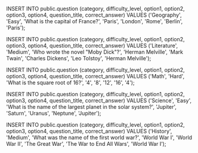 INSERT INTO public.question (category, difficulty_level, option1, option2, option3, option4, question_title, correct_answer)
VALUES ('Geography', 'Easy', 'What is the capital of France?', 'Paris', 'London', 'Rome', 'Berlin', 'Paris');

INSERT INTO public.question (category, difficulty_level, option1, option2, option3, option4, question_title, correct_answer)
VALUES ('Literature', 'Medium', 'Who wrote the novel "Moby Dick"?', 'Herman Melville', 'Mark Twain', 'Charles Dickens', 'Leo Tolstoy', 'Herman Melville');

INSERT INTO public.question (category, difficulty_level, option1, option2, option3, option4, question_title, correct_answer)
VALUES ('Math', 'Hard', 'What is the square root of 16?', '4', '8', '12', '16', '4');

INSERT INTO public.question (category, difficulty_level, option1, option2, option3, option4, question_title, correct_answer)
VALUES ('Science', 'Easy', 'What is the name of the largest planet in the solar system?', 'Jupiter', 'Saturn', 'Uranus', 'Neptune', 'Jupiter');

INSERT INTO public.question (category, difficulty_level, option1, option2, option3, option4, question_title, correct_answer)
VALUES ('History', 'Medium', 'What was the name of the first world war?', 'World War I', 'World War II', 'The Great War', 'The War to End All Wars', 'World War I');
